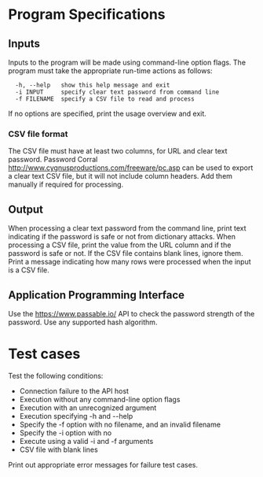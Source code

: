 # Program Specifications

## Inputs
Inputs to the program will be made using command-line option flags. The program must take the appropriate run-time actions as follows:
```
  -h, --help   show this help message and exit
  -i INPUT     specify clear text password from command line
  -f FILENAME  specify a CSV file to read and process 
```
If no options are specified, print the usage overview and exit.

### CSV file format

The CSV file must have at least two columns, for URL and clear text password. Password Corral 
        http://www.cygnusproductions.com/freeware/pc.asp
can be used to export a clear text CSV file, but it will not include column headers. Add them manually if required for processing.

## Output
When processing a clear text password from the command line, print text indicating if the password is safe or not from dictionary attacks.
When processing a CSV file, print the value from the URL column and if the password is safe or not.
If the CSV file contains blank lines, ignore them.
Print a message indicating how many rows were processed when the input is a CSV file.

## Application Programming Interface

Use the https://www.passable.io/ API to check the password strength of the password. Use any supported hash algorithm.

# Test cases
Test the following conditions:

* Connection failure to the API host
* Execution without any command-line option flags
* Execution with an unrecognized argument
* Execution specifying -h and --help
* Specify the -f option with no filename, and an invalid filename
* Specify the -i option with no 
* Execute using a valid -i and -f arguments
* CSV file with blank lines

Print out appropriate error messages for failure test cases.
